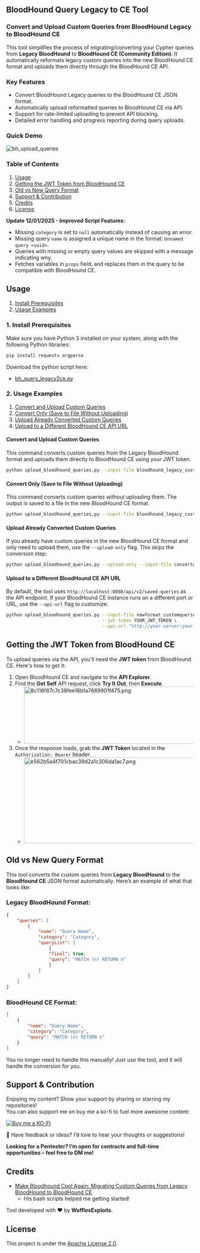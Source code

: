 ## BloodHound Query Legacy to CE Tool

### Convert and Upload Custom Queries from BloodHound Legacy to BloodHound CE

This tool simplifies the process of migrating/converting your Cypher queries from **Legacy BloodHound** to **BloodHound CE (Community Edition)**. It automatically reformats legacy custom queries into the new BloodHound CE format and uploads them directly through the BloodHound CE API.

### Key Features
- Convert BloodHound Legacy queries to the BloodHound CE JSON format.
- Automatically upload reformatted queries to BloodHound CE via API.
- Support for rate-limited uploading to prevent API blocking.
- Detailed error handling and progress reporting during query uploads.

### Quick Demo

![bh_upload_queries](https://github.com/user-attachments/assets/a6d6bce1-749d-4d72-bade-a5b10bf2b0b7)

### Table of Contents
1.  [Usage](#usage)
2.  [Getting the JWT Token from BloodHound CE](#getting-the-jwt-token-from-bloodhound-ce)
3.  [Old vs New Query Format](#old-vs-new-query-format)
4.  [Support & Contribution](#support--contribution)
5.  [Credits](#credits)
6.  [License](#license)

**Update 12/01/2025 - Improved Script Features:**
- Missing `category` is set to `null` automatically instead of causing an error.
- Missing query `name` is assigned a unique name in the format: `Unnamed query <uuid>`.
- Queries with missing or empty query values are skipped with a message indicating why.
- Fetches variables in `props` field, and replaces them in the query to be compatible with BloodHound CE.

## Usage

1.  [Install Prerequisites](#1-install-prerequisites)
2.  [Usage Examples](#2-usage-examples)

### 1\. Install Prerequisites

Make sure you have Python 3 installed on your system, along with the following Python libraries:

```bash
pip install requests argparse
```

Download the python script here:
- [bh_query_legacy2ce.py](https://github.com/WafflesExploits/Bloodhound-query-legacy2ce/blob/main/bh_query_legacy2ce.py)

### 2\. Usage Examples

1.  [Convert and Upload Custom Queries](#convert-and-upload-custom-queries)
2.  [Convert Only (Save to File Without Uploading)](#convert-only-save-to-file-without-uploading)
3.  [Upload Already Converted Custom Queries](#upload-already-converted-custom-queries)
4.  [Upload to a Different BloodHound CE API URL](#upload-to-a-different-bloodhound-ce-api-url)

#### Convert and Upload Custom Queries

This command converts custom queries from the Legacy BloodHound format and uploads them directly to BloodHound CE using your JWT token.

```bash
python upload_bloodhound_queries.py --input-file bloodhound_legacy_customqueries.json --jwt-token YOUR_JWT_TOKEN
```

#### Convert Only (Save to File Without Uploading)

This command converts custom queries without uploading them. The output is saved to a file in the new BloodHound CE format.

```bash
python upload_bloodhound_queries.py --input-file bloodhound_legacy_customqueries.json --convert-only --output-file newformat_customqueries.json
```
#### Upload Already Converted Custom Queries

If you already have custom queries in the new BloodHound CE format and only need to upload them, use the `--upload-only` flag. This skips the conversion step:

```bash
python upload_bloodhound_queries.py --upload-only --input-file converted_custom_queries.json --jwt-token YOUR_JWT_TOKEN
```
#### Upload to a Different BloodHound CE API URL

By default, the tool uses `http://localhost:8080/api/v2/saved-queries` as the API endpoint. If your BloodHound CE instance runs on a different port or URL, use the `--api-url` flag to customize:

```bash
python upload_bloodhound_queries.py --input-file newformat_customqueries.json \
                                    --jwt-token YOUR_JWT_TOKEN \
                                    --api-url "http://your-server:your-port/api/v2/saved-queries"
```

## Getting the JWT Token from BloodHound CE

To upload queries via the API, you'll need the **JWT token** from BloodHound CE. Here's how to get it:

1.  Open BloodHound CE and navigate to the **API Explorer**.
2.  Find the **Get Self** API request, click **Try It Out**, then **Execute**.
    - <img src="https://github.com/user-attachments/assets/b429256d-2b14-404c-a405-39f80b9655f7" alt="8c116f87c7c38fee18bfa7669901f475.png" width="655" height="153">
3.  Once the response loads, grab the **JWT Token** located in the `Authorization: Bearer` header.
    - <img src="https://github.com/user-attachments/assets/3bc6cf1c-6567-4052-8390-c0d964bd4672" alt="e562b5a4f701cbac39d2a1c306da1ac7.png" width="641" height="230">

## Old vs New Query Format

This tool converts the custom queries from **Legacy BloodHound** to the **BloodHound CE** JSON format automatically. Here’s an example of what that looks like:

### Legacy BloodHound Format:

```json
{
    "queries": [
        {
            "name": "Query Name",
            "category": "Category",
            "queryList": [
                { 
                "final": true, 
                "query": "MATCH (n) RETURN n" 
                }
            ]
        }
    ]
}
```

### BloodHound CE Format:

```json
[
    {
        "name": "Query Name",
        "category": "Category",
        "query": "MATCH (n) RETURN n"
    }
]
```

You no longer need to handle this manually! Just use the tool, and it will handle the conversion for you.

## Support & Contribution

Enjoying my content? Show your support by sharing or starring my repositories!  
You can also support me on buy me a ko-fi to fuel more awesome content:

[![Buy me a KO-FI](https://img.shields.io/badge/-Buy%20me%20a%20KOFI-FF5F1D?style=for-the-badge&logo=KO-FI&logoColor=fff)](https://ko-fi.com/wafflesexploits)

💬 Have feedback or ideas? I’d love to hear your thoughts or suggestions!

**Looking for a Pentester? I’m open for contracts and full-time opportunities – feel free to DM me!**

## Credits

- [Make Bloodhound Cool Again: Migrating Custom Queries from Legacy BloodHound to BloodHound CE](https://medium.com/seercurity-spotlight/make-bloodhound-cool-again-migrating-custom-queries-from-legacy-bloodhound-to-bloodhound-ce-83cffcfe5b64)
    - His bash scripts helped me getting started!

Tool developed with ❤️ by **WafflesExploits**.

## License

This project is under the [Apache License 2.0](https://github.com/WafflesExploits/Bloodhound-query-legacy2ce/blob/main/LICENSE).
